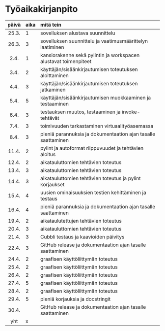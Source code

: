 # Työaikakirjanpito

| päivä | aika | mitä tein  |
| :----:|:-----| :-----|
| 25.3. | 1    | sovelluksen alustava suunnittelu |
| 26.3. | 3    | sovelluksen suunnittelu ja vaatimusmäärittelyn laatiminen |
|  2.4. | 1    | kansiorakenne sekä pylintin ja workspacen alustavat toimenpiteet |
|  3.4. | 2    | käyttäjän/sisäänkirjautumisen toteutuksen aloittaminen |
|  4.4. | 3    | käyttäjän/sisäänkirjautumisen toteutuksen jatkaminen |
|  5.4. | 5    | käyttäjän/sisäänkirjautumisen muokkaaminen ja testaaminen |
|  6.4. | 3    | testauksen muutos, testaaminen ja invoke-tehtävät |
|  7.4. | 3    | toimivuuden tarkastaminen virtuaalityöasemassa|
|  8.4. | 3    | pieniä parannuksia ja dokumentaation ajan tasalle saattaminen|
| 11.4. | 2    | pylint ja autoformat riippuvuudet ja tehtävien aloitus|
| 12.4. | 2    | aikatauluttomien tehtävien toteutus|
| 13.4. | 3    | aikatauluttomien tehtävien toteutus|
| 14.4. | 3    | aikatauluttomien tehtävien toteutus ja pylint korjaukset|
| 15.4. | 4    | uusien ominaisuuksien testien kehittäminen ja testaus|
| 16.4. | 4    | pieniä parannuksia ja dokumentaation ajan tasalle saattaminen|
| 19.4. | 2    | aikataulutettujen tehtävien toteutus|
| 20.4. | 3    | aikatauluttomien tehtävien toteutus|
| 21.4. | 3    | Cubbli testaus ja kaavioiden päivitys|
| 22.4. | 3    | GitHub release ja dokumentaation ajan tasalle saattaminen|
| 24.4. | 2    | graafisen käyttöliittymän toteutus|
| 25.4. | 2    | graafisen käyttöliittymän toteutus|
| 26.4. | 2    | graafisen käyttöliittymän toteutus|
| 27.4. | 5    | graafisen käyttöliittymän toteutus|
| 28.4. | 2    | graafisen käyttöliittymän toteutus|
| 29.4. | 5    | pieniä korjauksia ja docstringit|
| 30.4. |     | GitHub release ja dokumentaation ajan tasalle saattaminen|
| yht   | x   | |
